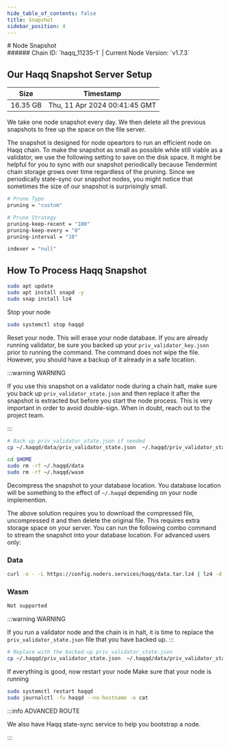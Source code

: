 ```yaml
---
hide_table_of_contents: false
title: Snapshot
sidebar_position: 4
---
```


<div class="h1-with-icon icon-haqq">
# Node Snapshot
</div>
###### Chain ID: `haqq_11235-1` | Current Node Version: `v1.7.3`

## Our Haqq Snapshot Server Setup

| Size   | Timestamp   |
|--------|-------------|
| 16.35 GB | Thu, 11 Apr 2024 00:41:45 GMT |


We take one node snapshot every day. We then delete all the previous snapshots to free up the space on the file server.

The snapshot is designed for node opeartors to run an efficient node on Haqq chain. To make the snapshot as small as possible while still viable as a validator, we use the following setting to save on the disk space. It might be helpful for you to sync with our snapshot periodically because Tendermint chain storage grows over time regardless of the pruning. Since we periodically state-sync our snapshot nodes, you might notice that sometimes the size of our snapshot is surprisingly small.

```bash title="app.toml"
# Prune Type
pruning = "custom"

# Prune Strategy
pruning-keep-recent = "100"
pruning-keep-every = "0"
pruning-interval = "10"
```

```bash title="config.toml"
indexer = "null"
```

## How To Process Haqq Snapshot
```bash
sudo apt update
sudo apt install snapd -y
sudo snap install lz4
```

Stop your node
```bash
sudo systemctl stop haqqd
```
Reset your node. This will erase your node database. If you are already running validator, be sure you backed up your `priv_validator_key.json` prior to running the command. The command does not wipe the file. However, you should have a backup of it already in a safe location.

:::warning WARNING

If you use this snapshot on a validator node during a chain halt, make sure you back up `priv_validator_state.json` and then replace it after the snapshot is extracted but before you start the node process. This is very important in order to avoid double-sign. When in doubt, reach out to the project team.

:::

```bash
# Back up priv_validator_state.json if needed
cp ~/.haqqd/data/priv_validator_state.json  ~/.haqqd/priv_validator_state.json

cd $HOME
sudo rm -rf ~/.haqqd/data
sudo rm -rf ~/.haqqd/wasm
```

Decompress the snapshot to your database location. You database location will be something to the effect of `~/.haqqd` depending on your node implemention.

The above solution requires you to download the compressed file, uncompressed it and then delete the original file. This requires extra storage space on your server. You can run the following combo command to stream the snapshot into your database location. For advanced users only:
### Data
```bash
curl -o - -L https://config.noders.services/haqq/data.tar.lz4 | lz4 -d | tar -x -C ~/.haqqd
```
### Wasm
```bash
Not supported
```

:::warning WARNING

If you run a validator node and the chain is in halt, it is time to replace the `priv_validator_state.json` file that you have backed up.
:::

```bash
# Replace with the backed-up priv_validator_state.json
cp ~/.haqqd/priv_validator_state.json  ~/.haqqd/data/priv_validator_state.json
```

If everything is good, now restart your node
Make sure that your node is running

```bash
sudo systemctl restart haqqd
sudo journalctl -fu haqqd --no-hostname -o cat
```

:::info ADVANCED ROUTE

We also have Haqq state-sync service to help you bootstrap a node.

:::
